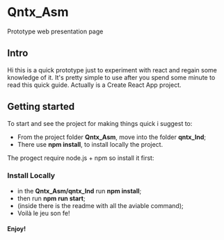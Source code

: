 # Qntx_Asm
Prototype web presentation page

## Intro
Hi this is a quick prototype just to experiment with react and regain some knowledge of it.
It's pretty simple to use after you spend some minute to read this quick guide.
Actually is a Create React App project.

## Getting started
To start and see the project for making things quick i suggest to:
- From the project folder **Qntx_Asm**, move into the folder **qntx_lnd**;
- There use **npm install**, to install locally the project.

The progect require node.js + npm so install it first:

### Install Locally
- in the **Qntx_Asm/qntx_lnd** run **npm install**;
- then run **npm run start**;
- (inside there is the readme with all the aviable command);
- Voilà le jeu son fe!

#### Enjoy!